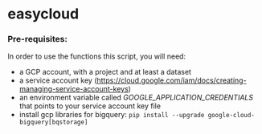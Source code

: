 # easycloud



### Pre-requisites:

In order to use the functions this script, you will need: 
- a GCP account, with a project and at least a dataset 
- a service account key (https://cloud.google.com/iam/docs/creating-managing-service-account-keys)
- an environment variable called _GOOGLE_APPLICATION_CREDENTIALS_ that points to your service account key file
- install gcp libraries for bigquery: `pip install --upgrade google-cloud-bigquery[bqstorage]`
